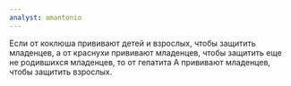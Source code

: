 ```yaml
---
analyst: amantonio
---
```


Если от коклюша прививают детей и взрослых, чтобы защитить младенцев, а от краснухи прививают младенцев, чтобы защитить еще не родившихся младенцев, то от гепатита А прививают младенцев, чтобы защитить взрослых.
